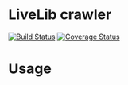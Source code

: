 # LiveLib crawler

[![Build Status](https://travis-ci.org/spoluyan/livelib-crawler.svg?branch=develop)](https://travis-ci.org/spoluyan/livelib-crawler)
[![Coverage Status](https://coveralls.io/repos/github/spoluyan/livelib-crawler/badge.svg?branch=master)](https://coveralls.io/github/spoluyan/livelib-crawler?branch=master)

# Usage
